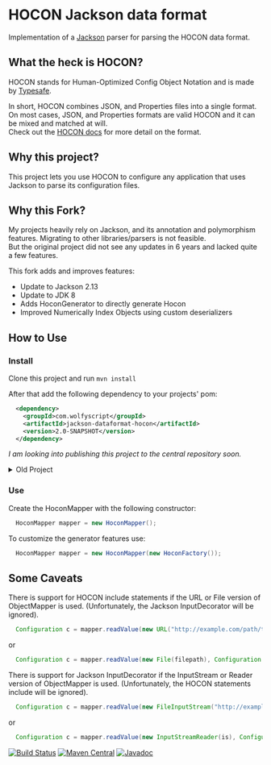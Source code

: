 HOCON Jackson data format
=========================
Implementation of a [Jackson](https://github.com/FasterXML/jackson) parser for parsing the HOCON data format.

What the heck is HOCON?
-------------------------
HOCON stands for Human-Optimized Config Object Notation and is made by [Typesafe](https://github.com/lightbend/config).

In short, HOCON combines JSON, and Properties files into a single format. On most cases, JSON, and Properties formats are valid HOCON and it can be mixed and matched at will.   
Check out the [HOCON docs](https://github.com/lightbend/config/blob/main/HOCON.md) for more detail on the format.

Why this project?
------------------------
This project lets you use HOCON to configure any application that uses Jackson to parse its configuration files.

## Why this Fork?
My projects heavily rely on Jackson, and its annotation and polymorphism features. Migrating to other libraries/parsers is not feasible.  
But the original project did not see any updates in 6 years and lacked quite a few features.  

This fork adds and improves features:  
* Update to Jackson 2.13
* Update to JDK 8
* Adds HoconGenerator to directly generate Hocon
* Improved Numerically Index Objects using custom deserializers

How to Use
------------
### Install
Clone this project and run `mvn install`  

After that add the following dependency to your projects' pom:
```xml
  <dependency>
    <groupId>com.wolfyscript</groupId>
    <artifactId>jackson-dataformat-hocon</artifactId>
    <version>2.0-SNAPSHOT</version>
  </dependency>
```
*I am looking into publishing this project to the central repository soon.*

<details><summary>Old Project</summary>

Add the following fragment to your project pom to include HOCON data format:
```xml
  <dependency>
    <groupId>org.honton.chas.hocon</groupId>
    <artifactId>jackson-dataformat-hocon</artifactId>
    <version>1.1.1</version>
  </dependency>
```
</details>

### Use
Create the HoconMapper with the following constructor:
```java
  HoconMapper mapper = new HoconMapper();
```
To customize the generator features use:
```java
  HoconMapper mapper = new HoconMapper(new HoconFactory());
```

Some Caveats
------------
There is support for HOCON include statements if the URL or File version of ObjectMapper is used.  (Unfortunately, the Jackson InputDecorator will be ignored).
```java
  Configuration c = mapper.readValue(new URL("http://example.com/path/test.conf"), Configuration.class);
```
or
```java
  Configuration c = mapper.readValue(new File(filepath), Configuration.class);
```

There is support for Jackson InputDecorator if the InputStream or Reader version of ObjectMapper is used.  (Unfortunately, the HOCON statements include will be ignored).
```java
  Configuration c = mapper.readValue(new FileInputStream("http://example.com/path/test.conf"), Configuration.class);
```
or
```java
  Configuration c = mapper.readValue(new InputStreamReader(is), Configuration.class);
```

[![Build Status](https://travis-ci.org/tburch/dropwizard-extras.png?branch=master)](https://travis-ci.org/tburch/dropwizard-extras)
[![Maven Central](https://maven-badges.herokuapp.com/maven-central/com.jasonclawson/jackson-dataformat-hocon/badge.svg)](https://maven-badges.herokuapp.com/maven-central/com.jasonclawson/jackson-dataformat-hocon/)
[![Javadoc](https://javadoc-emblem.rhcloud.com/doc/com.jasonclawson/jackson-dataformat-hocon/badge.svg)](http://www.javadoc.io/doc/com.jasonclawson/jackson-dataformat-hocon)
